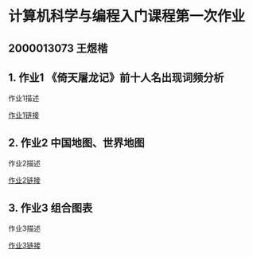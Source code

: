# 计算机科学与编程入门课程第一次作业
## 2000013073 王煜楷
## 1. 作业1 《倚天屠龙记》前十人名出现词频分析
作业1描述

[作业1链接](https://baidu.com)
## 2. 作业2 中国地图、世界地图
作业2描述

[作业2链接](https://bilibili.com)
## 3. 作业3 组合图表
作业3描述

[作业3链接](https://treehole.pku.edu.cn/web)

